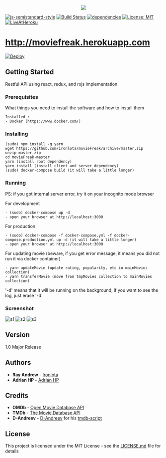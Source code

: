 <p align="center">
  <img src="https://raw.githubusercontent.com/ironlota/movieFreak/master/client/screenshot/ssLogo.png">
</p>

[![js-semistandard-style](https://img.shields.io/badge/code%20style-semistandard-brightgreen.svg?style=flat-square)](https://github.com/Flet/semistandard)
[![Build Status](https://travis-ci.org/ironlota/movieFreak.svg?branch=master)](https://travis-ci.org/ironlota/movieFreak)
[![dependencies](https://david-dm.org/ironlota/movieFreak.svg)](https://david-dm.org/ironlota/movieFreak)
[![License: MIT](https://img.shields.io/badge/LICENSE-MIT-blue.svg)](https://opensource.org/licenses/MIT)
[![LiveAtHeroku](https://img.shields.io/badge/live%20at-moviefreak.herokuapp.com-blue.svg)](<http://moviefreak.herokuapp.com>)

# <http://moviefreak.herokuapp.com>
[![Deploy](https://www.herokucdn.com/deploy/button.svg)](https://heroku.com/deploy?template=https://github.com/ironlota/movieFreak)

## Getting Started

Restful API using react, redux, and rxjs implementation

### Prerequisites

What things you need to install the software and how to install them

```
Installed :
- Docker (https://www.docker.com/)
```

### Installing

```
(sudo) npm install -g yarn
wget https://github.com/ironlota/movieFreak/archive/master.zip
unzip master.zip
cd movieFreak-master
yarn (install root dependency)
yarn install (install client and server dependency)
(sudo) docker-compose build (it will take a little longer)
```

### Running
PS: if you got internal server error, try it on your incognito mode browser

For development
```
- (sudo) docker-compose up -d
- open your browser at http://localhost:3000
```

For production
```
- (sudo) docker-compose -f docker-compose.yml -f docker-compose.production.yml up -d (it will take a little longer)
- open your browser at http://localhost:3000
```

For updating movie (beware, if you get error message, it means you did not run it via docker container)
```
- yarn updateMovie (update rating, popularity, etc in mainMovies collection)
- yarn transferMovie (move from tmpMovies collection to mainMovies collection)
```

'-d' means that it will be running on the background, if you want to see the log, just erase '-d'

### Screenshot
![s1](https://raw.githubusercontent.com/ironlota/movieFreak/master/client/screenshot/s1.png) <!-- .element height="50%" width="50%" -->
![s2](https://raw.githubusercontent.com/ironlota/movieFreak/master/client/screenshot/s2.png) <!-- .element height="50%" width="50%" -->
![s3](https://raw.githubusercontent.com/ironlota/movieFreak/master/client/screenshot/s3.png) <!-- .element height="50%" width="50%" -->

## Version

1.0 Major Release

## Authors

* **Ray Andrew** - [Ironlota](https://github.com/ironlota)
* **Adrian HP** - [Adrian HP](https://github.com/adrianhp97)

## Credits
* **OMDb** - [Open Movie Database API](http://www.omdbapi.com/)
* **TMDb** - [The Movie Database API](https://www.themoviedb.org/)
* **D-Andreev** - [D-Andreev](https://github.com/D-Andreev) for his [tmdb-script](https://github.com/D-Andreev/tmdb-script)

## License

This project is licensed under the MIT License - see the [LICENSE.md](LICENSE.md) file for details